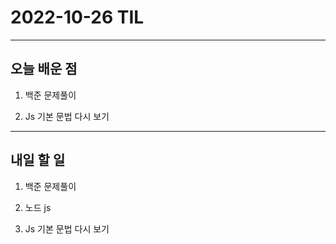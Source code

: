 # 2022-10-26 TIL

---

## 오늘 배운 점

1. 백준 문제풀이

2. Js 기본 문법 다시 보기

---

## 내일 할 일

1. 백준 문제풀이

2. 노드 js

3. Js 기본 문법 다시 보기